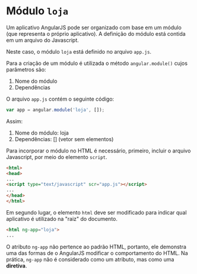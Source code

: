 # Módulo ``loja``

Um aplicativo AngularJS pode ser organizado com base em um módulo (que representa o próprio aplicativo). A definição do módulo está contida em um arquivo do Javascript. 

Neste caso, o módulo ``loja`` está definido no arquivo ``app.js``.

Para a criação de um módulo é utilizada o método ``angular.module()`` cujos parâmetros são:

1. Nome do módulo
2. Dependências

O arquivo ``app.js`` contém o seguinte código:

```js
var app = angular.module('loja', []);
```

Assim:
1. Nome do módulo: loja
2. Dependências: \[\] (vetor sem elementos)

Para incorporar o módulo no HTML é necessário, primeiro, incluir o arquivo Javascript, por meio do elemento `script`.

```html
<html>
<head>
...
<script type="text/javascript" scr="app.js"></script>
...
</head>
</html>
```

Em segundo lugar, o elemento `html` deve ser modificado para indicar qual aplicativo é utilizado na "raiz" do documento.

```html
<html ng-app="loja">
...
```

O atributo `ng-app` não pertence ao padrão HTML, portanto, ele demonstra uma das formas de o AngularJS modificar o comportamento do HTML. Na prática, `ng-app` não é considerado como um atributo, mas como uma **diretiva**. 